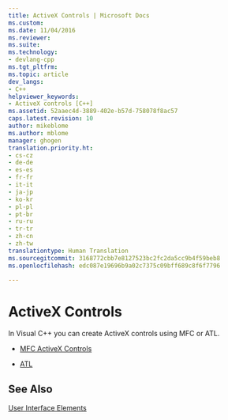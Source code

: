 ```yaml
---
title: ActiveX Controls | Microsoft Docs
ms.custom: 
ms.date: 11/04/2016
ms.reviewer: 
ms.suite: 
ms.technology:
- devlang-cpp
ms.tgt_pltfrm: 
ms.topic: article
dev_langs:
- C++
helpviewer_keywords:
- ActiveX controls [C++]
ms.assetid: 52aaec4d-3889-402e-b57d-758078f8ac57
caps.latest.revision: 10
author: mikeblome
ms.author: mblome
manager: ghogen
translation.priority.ht:
- cs-cz
- de-de
- es-es
- fr-fr
- it-it
- ja-jp
- ko-kr
- pl-pl
- pt-br
- ru-ru
- tr-tr
- zh-cn
- zh-tw
translationtype: Human Translation
ms.sourcegitcommit: 3168772cbb7e8127523bc2fc2da5cc9b4f59beb8
ms.openlocfilehash: edc087e19696b9a02c7375c09bff689c8f6f7796

---
```

# ActiveX Controls
In Visual C++ you can create ActiveX controls using MFC or ATL.  
  
-   [MFC ActiveX Controls](../mfc/mfc-activex-controls.md)  
  
-   [ATL](../atl/active-template-library-atl-concepts.md)  
  
## See Also  
 [User Interface Elements](../mfc/user-interface-elements-mfc.md)



<!--HONumber=Jan17_HO2-->



